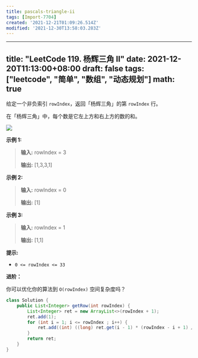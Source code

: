 ```yaml
---
title: pascals-triangle-ii
tags: [Import-7704]
created: '2021-12-21T01:09:26.514Z'
modified: '2021-12-30T13:58:03.283Z'
---
```


---
title: "LeetCode 119. 杨辉三角 II"
date: 2021-12-20T11:13:00+08:00
draft: false
tags: ["leetcode", "简单", "数组", "动态规划"]
math: true
---

给定一个非负索引 `rowIndex`，返回「杨辉三角」的第 `rowIndex` 行。

在「杨辉三角」中，每个数是它左上方和右上方的数的和。

<!--more-->

![](https://tategotoazarasi.github.io/images/1626927345-DZmfxB-PascalTriangleAnimated2.gif)

**示例 1:**

> **输入:** rowIndex = 3
> 
> **输出:** [1,3,3,1]

**示例 2:**

> **输入:** rowIndex = 0
> 
> **输出:** [1]

**示例 3:**

> **输入:** rowIndex = 1
> 
> **输出:** [1,1]

**提示:**

- `0 <= rowIndex <= 33`

**进阶：**

你可以优化你的算法到 `O(rowIndex)` 空间复杂度吗？

```java
class Solution {
    public List<Integer> getRow(int rowIndex) {
        List<Integer> ret = new ArrayList<>(rowIndex + 1);
        ret.add(1);
        for (int i = 1; i <= rowIndex ; i++) {
            ret.add((int) ((long) ret.get(i - 1) * (rowIndex - i + 1) / i));
        }
        return ret;
    }
}
```

